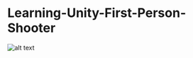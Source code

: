 # Learning-Unity-First-Person-Shooter


![alt text](https://raw.githubusercontent.com/shacharoz/Learning-Unity-First-Person-Shooter/master/Builds/scene1.png)
